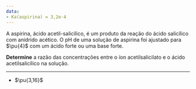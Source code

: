 ```yaml
---
data:
- Ka(aspirina) = 3,2e-4
---
```


A aspirina, ácido acetil-salicílico, é um produto da reação do ácido salicílico com anidrido acético. O $\mathrm{pH}$ de uma solução de aspirina foi ajustado para $\pu{4}$ com um ácido forte ou uma base forte.

**Determine** a razão das concentrações entre o íon acetilsalicilato e o ácido acetilsalicílico na solução.

---

- $\pu{3,16}$

